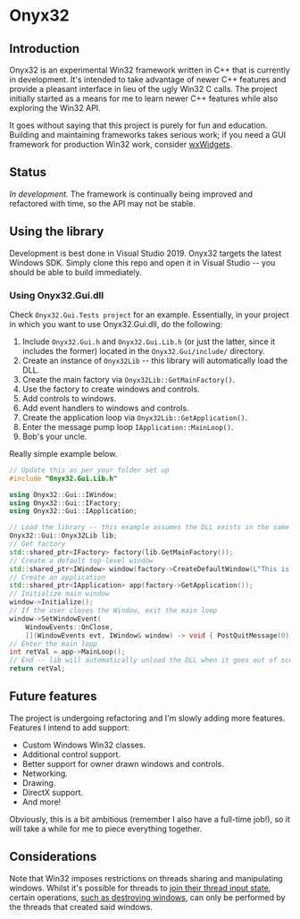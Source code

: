 # Onyx32

## Introduction

Onyx32 is an experimental Win32 framework written in C++ that is currently in development. It's intended to take advantage of newer C++ features and provide a pleasant interface in lieu of the ugly Win32 C calls. The project initially started as a means for me to learn newer C++ features while also exploring the Win32 API.

It goes without saying that this project is purely for fun and education. Building and maintaining frameworks takes serious work; if you need a GUI framework for production Win32 work, consider [wxWidgets](https://www.wxwidgets.org/).

## Status

_In development._ The framework is continually being improved and refactored with time, so the API may not be stable.

## Using the library

Development is best done in Visual Studio 2019. Onyx32 targets the latest Windows SDK. Simply clone this repo and open it in Visual Studio -- you should be able to build immediately.

### Using Onyx32.Gui.dll

Check `Onyx32.Gui.Tests project` for an example. Essentially, in your project in which you want to use Onyx32.Gui.dll, do the following:

1. Include `Onyx32.Gui.h` and `Onyx32.Gui.Lib.h` (or just the latter, since it includes the former) located in the `Onyx32.Gui/include/` directory.
2. Create an instance of `Onyx32Lib` -- this library will automatically load the DLL.
3. Create the main factory via `Onyx32Lib::GetMainFactory()`.
4. Use the factory to create windows and controls.
5. Add controls to windows.
6. Add event handlers to windows and controls.
7. Create the application loop via `Onyx32Lib::GetApplication()`.
8. Enter the message pump loop `IApplication::MainLoop()`.
9. Bob's your uncle.

Really simple example below.

```C++
// Update this as per your folder set up
#include "Onyx32.Gui.Lib.h"

using Onyx32::Gui::IWindow;
using Onyx32::Gui::IFactory;
using Onyx32::Gui::IApplication;

// Load the library -- this example assumes the DLL exists in the same directory as your executable
Onyx32::Gui::Onyx32Lib lib;
// Get factory
std::shared_ptr<IFactory> factory(lib.GetMainFactory());
// Create a default top-level window
std::shared_ptr<IWindow> window(factory->CreateDefaultWindow(L"This is a test", 500, 500));
// Create an application
std::shared_ptr<IApplication> app(factory->GetApplication());
// Initialize main window
window->Initialize();
// If the user closes the Window, exit the main loop
window->SetWindowEvent(
    WindowEvents::OnClose,
    [](WindowEvents evt, IWindow& window) -> void { PostQuitMessage(0); });
// Enter the main lopp
int retVal = app->MainLoop();
// End -- lib will automatically unload the DLL when it goes out of scope
return retVal;
```

## Future features

The project is undergoing refactoring and I'm slowly adding more features. Features I intend to add support:

* Custom Windows Win32 classes.
* Additional control support.
* Better support for owner drawn windows and controls.
* Networking.
* Drawing.
* DirectX support.
* And more!

Obviously, this is a bit ambitious (remember I also have a full-time job!), so it will take a while for me to piece everything together.

## Considerations

Note that Win32 imposes restrictions on threads sharing and manipulating windows. Whilst it's possible for threads to [join their thread input state](https://docs.microsoft.com/en-us/windows/win32/procthread/creating-windows-in-threads), certain operations, [such as destroying windows](https://docs.microsoft.com/en-us/windows/win32/api/winuser/nf-winuser-destroywindow#remarks), can only be performed by the threads that created said windows.
